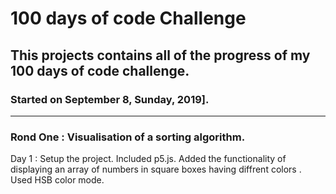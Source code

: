 # 100 days of code Challenge
## This projects contains all of the progress of my 100 days of code challenge.
### Started on September 8, Sunday, 2019].

---
### Rond One : Visualisation of a sorting algorithm.

Day 1 : Setup the project. Included p5.js. Added the functionality of displaying an array of numbers in square boxes having diffrent colors . Used HSB color mode.
      
